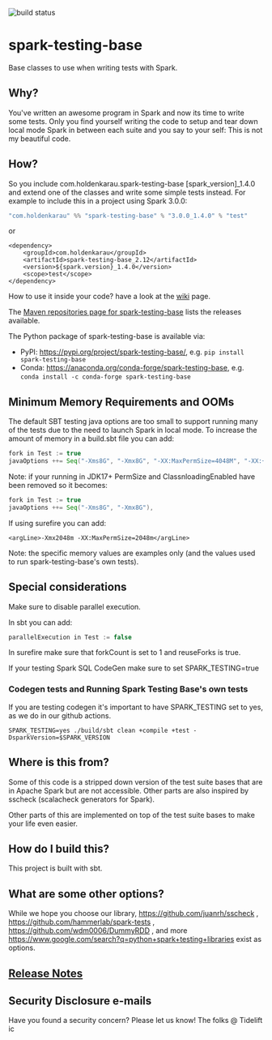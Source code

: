 ![build status](https://github.com/holdenk/spark-testing-base/actions/workflows/github-actions-basic.yml/badge.svg?branch=master)


# spark-testing-base

Base classes to use when writing tests with Spark.

## Why?

You've written an awesome program in Spark and now its time to write some tests. Only you find yourself writing the code to setup and tear down local mode Spark in between each suite and you say to your self:
This is not my beautiful code.

## How?

So you include com.holdenkarau.spark-testing-base [spark_version]_1.4.0 and extend one of the classes and write some simple tests instead.  For example to include this in a project using Spark 3.0.0:

```scala
"com.holdenkarau" %% "spark-testing-base" % "3.0.0_1.4.0" % "test"
```

or

```
<dependency>
	<groupId>com.holdenkarau</groupId>
	<artifactId>spark-testing-base_2.12</artifactId>
	<version>${spark.version}_1.4.0</version>
	<scope>test</scope>
</dependency>
```

How to use it inside your code? have a look at the [wiki](https://github.com/holdenk/spark-testing-base/wiki) page.

The [Maven repositories page for spark-testing-base](https://mvnrepository.com/artifact/com.holdenkarau) lists the releases available.

The Python package of spark-testing-base is available via:
* PyPI: https://pypi.org/project/spark-testing-base/, e.g. `pip install spark-testing-base`
* Conda: https://anaconda.org/conda-forge/spark-testing-base, e.g. `conda install -c conda-forge spark-testing-base`

## Minimum Memory Requirements and OOMs

The default SBT testing java options are too small to support running many of the tests due to the need to launch Spark in local mode. To increase the amount of memory in a build.sbt file you can add:

```scala
fork in Test := true
javaOptions ++= Seq("-Xms8G", "-Xmx8G", "-XX:MaxPermSize=4048M", "-XX:+CMSClassUnloadingEnabled")
```

Note: if your running in JDK17+ PermSize and ClassnloadingEnabled have been removed so it becomes:

```scala
fork in Test := true
javaOptions ++= Seq("-Xms8G", "-Xmx8G"),
```

If using surefire you can add:

```
<argLine>-Xmx2048m -XX:MaxPermSize=2048m</argLine>
```

Note: the specific memory values are examples only (and the values used to run spark-testing-base's own tests).

## Special considerations

Make sure to disable parallel execution.

In sbt you can add:

```scala
parallelExecution in Test := false
```

In surefire make sure that forkCount is set to 1 and reuseForks is true.

If your testing Spark SQL CodeGen make sure to set SPARK_TESTING=true

### Codegen tests and Running Spark Testing Base's own tests

If you are testing codegen it's important to have SPARK_TESTING set to yes, as we do in our github actions.

`SPARK_TESTING=yes ./build/sbt clean +compile +test -DsparkVersion=$SPARK_VERSION`

## Where is this from?

Some of this code is a stripped down version of the test suite bases that are in Apache Spark but are not accessible. Other parts are also inspired by sscheck (scalacheck generators for Spark).

Other parts of this are implemented on top of the test suite bases to make your life even easier.

## How do I build this?

This project is built with sbt.

## What are some other options?

While we hope you choose our library, https://github.com/juanrh/sscheck , https://github.com/hammerlab/spark-tests , https://github.com/wdm0006/DummyRDD , and more https://www.google.com/search?q=python+spark+testing+libraries exist as options.

## [Release Notes](RELEASE_NOTES.md)

## Security Disclosure e-mails

Have you found a security concern? Please let us know! The folks @ Tidelift ic
